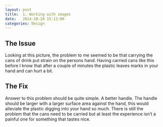 ```yaml
---
layout: post
title:  1. Working with images
date:   2014-10-28 15:12:00
categories: Design
---
```


## The Issue
Looking at this picture, the problem to me seemed to be that carrying the cans of drink put strain on the persons hand. Having carried cans like this before I know that after a couple of minutes the plastic leaves marks in your hand and can hurt a bit.

## The Fix
Answer to this problem should be quite simple. A better handle. The handle should be larger with a larger surface area against the hand, this would alleviate the plastic digging into your hand so much. There is still the problem that the cans need to be carried but at least the experience isn’t a painful one for something that tastes nice.
